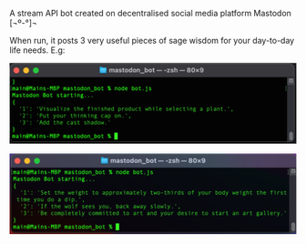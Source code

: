 A stream API bot created on decentralised social media platform Mastodon [¬º-°]¬

When run, it posts 3 very useful pieces of sage wisdom for your day-to-day life needs. E.g:

![Mastodon post examples](assets/ss3.png)

![Mastodon post examples](assets/ss0.png)
